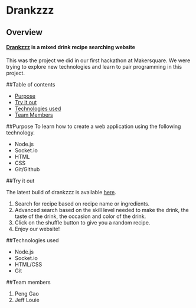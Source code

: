 # Drankzzz

## Overview
#### [Drankzzz](http://mks.io/drankz) is a mixed drink recipe searching website
This was the project we did in our first hackathon at Makersquare. We were trying to explore new technologies and learn to pair programming in this project.

##Table of contents
* [Purpose](#purpose)
* [Try it out](#try-it-out)
* [Technologies used](#technologies-used)
* [Team Members](#team-members)

##Purpose
To learn how to create a web application using the following technology.

* Node.js
* Socket.io
* HTML
* CSS
* Git/Github

##Try it out

The latest build of drankzzz is available [here](http://mks.io/drankz).

1. Search for recipe based on recipe name or ingredients.
2. Advanced search based on the skill level needed to make the drink, the taste of the drink, the occasion and color of the drink. 
3. Click on the shuffle button to give you a random recipe.
4. Enjoy our website!

##Technologies used

* Node.js
* Socket.io
* HTML/CSS  
* Git

##Team members

1. Peng Gao
2. Jeff Louie